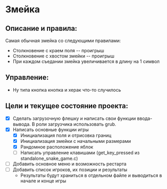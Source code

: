 # Змейка
## Описание и правила:
  Самая обычная змейка со следующими правилами:
  * Столкновение с краем поля -- проигрыш
  * Столкновение с хвостом змейки -- проигрыш
  * При каждом съедании змейка увеличивается в длину на 1 символ
## Управление:
  * Ну типа кнопка кнопка и херак что-то случилось
## Цели и текущее состояние проекта:
  - [X] Сделать загрузочную флешку и написать свои функции ввода-вывода. В роли загрузчика использовать grub.
  - [X] Написать основные функции игры
     - [X] Инициализация поля и отрисовка границ
     - [X] Инициализация змейки с начальными размерами
     - [X] Рандомное расположение яблок
     - [ ] Написать управление клавишами (get_key_pressed из standalone_snake_game.c)
  - [ ] Добавить основное меню и возможность рестарта
  - [ ] Добавить список игроков, их позиции и результаты
      * Результаты будут храниться в отдельном файле и выводиться в начале и конце игры
